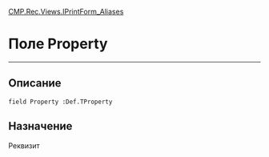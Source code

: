 ﻿---
Link: CMP.Rec.Views.IPrintForm_Aliases.@Property
---

<!---  Навигация
[Имя проекта](#) :
-->
[CMP.Rec.Views.IPrintForm_Aliases](Default)

# Поле Property
---

## Описание

    field Property :Def.TProperty

<!--
## Аргументы{#Args}

### Аргумент1

Описание аргумента 1
-->

## Назначение

Реквизит

<!--
## Пример

    Property...
-->


